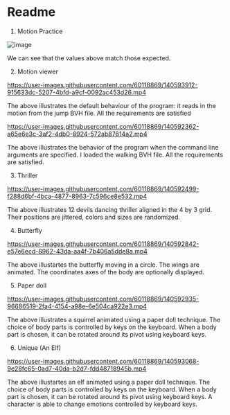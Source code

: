 # Readme

1. Motion Practice

![image](https://user-images.githubusercontent.com/60118869/140584476-ee0db6f2-07cf-4843-8185-c70bf93d1e45.png)

We can see that the values above match those expected.

2. Motion viewer


https://user-images.githubusercontent.com/60118869/140593912-915633dc-5207-4bfd-a9cf-0092ac453d26.mp4


The above illustrates the default behaviour of the program: it reads in the motion from the jump BVH file. All the requirements are satisfied


https://user-images.githubusercontent.com/60118869/140592362-a65e6e3c-3af2-4db0-8924-572ab87614a2.mp4

The above illustrates the behavior of the program when the command line arguments are specified. I loaded the walking BVH file. All the requirements are satisfied.

3. Thriller

https://user-images.githubusercontent.com/60118869/140592499-f288d6bf-4bca-4877-8963-7c596ce8e532.mp4

The above illustrates 12 devils dancing thriller aligned in the 4 by 3 grid. Their positions are jittered, colors and sizes are randomized.

4. Butterfly


https://user-images.githubusercontent.com/60118869/140592842-e57e6ecd-8962-43da-aa4f-7b406a5dde8a.mp4


The above illustartes the butterfly moving in a circle. The wings are animated. The coordinates axes of the body are optionally displayed.

5. Paper doll


https://user-images.githubusercontent.com/60118869/140592935-96686519-2fa4-4154-a98e-6e504ca922e3.mp4

The above illustrates a squirrel animated using a paper doll technique. The choice of body parts is controlled by keys on the keyboard. When a body part is chosen, it can be rotated around its pivot using keyboard keys.

6. Unique (An Elf)


https://user-images.githubusercontent.com/60118869/140593068-9e28fc65-0ad7-40da-b2d7-fdd48718945b.mp4

The above illustartes an elf animated using a paper doll technique. The choice of body parts is controlled by keys on the keyboard. When a body part is chosen, it can be rotated around its pivot using keyboard keys. A character is able to change emotions controlled by keyboard keys.








